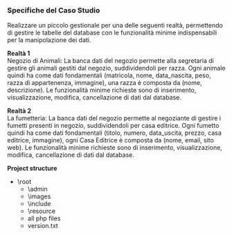 ### Specifiche del Caso Studio

Realizzare un piccolo gestionale per una delle seguenti realtà, permettendo di gestire le tabelle del database con le funzionalità minime indispensabili per la manipolazione dei dati.

**Realtà 1**   
Negozio di Animali: La banca dati del negozio permette alla segretaria di gestire gli animali gestiti dal negozio, suddividendoli per razza. Ogni animale quindi ha come dati fondamentali (matricola, nome, data_nascita, peso, razza di appartenenza, immagine), una razza è composta da (nome, descrizione). Le funzionalità minime richieste sono di inserimento, visualizzazione, modifica, cancellazione di dati dal database.

**Realtà 2**   
La fumetteria: La banca dati del negozio permette al negoziante di gestire i fumetti presenti in negozio, suddividendoli per casa editrice. Ogni fumetto quindi ha come dati fondamentali (titolo, numero, data_uscita, prezzo, casa editrice, immagine), ogni Casa Editrice è composta da (nome, email, sito web). Le funzionalità minime richieste sono di inserimento, visualizzazione, modifica, cancellazione di dati dal database.

**Project structure**   
- \root
    - \admin
    - \images
    - \include
    - \resource
    - all php files
    - version.txt